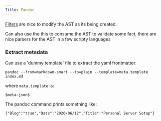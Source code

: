 ```yaml
---
Title: Pandoc
---
```


[Filters](https://pandoc.org/filters.html) are nice to modify the AST as its being created.

Can also use the this to consume the AST to validate some fact, there are nice parsers for the AST in a few scripty languages

### Extract metadata

Can use a 'dummy template' file to extract the yaml frontmatter:

```
pandoc --from=markdown-smart --to=plain --template=meta.template index.md
```

where `meta.template` is:

`$meta-json$`

The pandoc command prints something like:

`{"Blog":"true","Date":"2020/06/12","Title":"Personal Server Setup"}`

